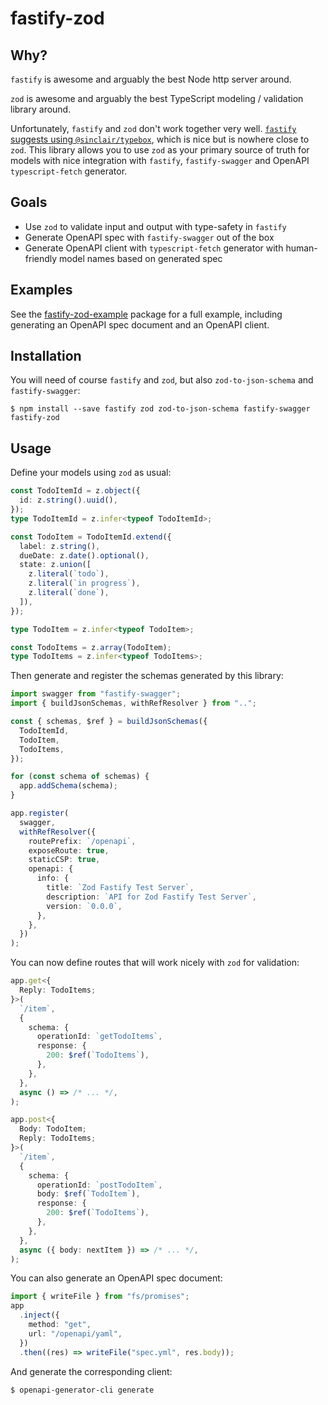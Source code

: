 # fastify-zod

## Why?

`fastify` is awesome and arguably the best Node http server around.

`zod` is awesome and arguably the best TypeScript modeling / validation library around.

Unfortunately, `fastify` and `zod` don't work together very well. [`fastify` suggests using `@sinclair/typebox`](https://www.fastify.io/docs/latest/TypeScript/#typebox), which is nice but is nowhere close to `zod`. This library allows you to use `zod` as your primary source of truth for models with nice integration with `fastify`, `fastify-swagger` and OpenAPI `typescript-fetch` generator.

## Goals

- Use `zod` to validate input and output with type-safety in `fastify`
- Generate OpenAPI spec with `fastify-swagger` out of the box
- Generate OpenAPI client with `typescript-fetch` generator with human-friendly model names based on generated spec

## Examples

See the [fastify-zod-example](./fastify-zod-example) package for a full example, including generating an OpenAPI spec document and an OpenAPI client.

## Installation

You will need of course `fastify` and `zod`, but also `zod-to-json-schema` and `fastify-swagger`:

```
$ npm install --save fastify zod zod-to-json-schema fastify-swagger fastify-zod
```

## Usage

Define your models using `zod` as usual:

```ts
const TodoItemId = z.object({
  id: z.string().uuid(),
});
type TodoItemId = z.infer<typeof TodoItemId>;

const TodoItem = TodoItemId.extend({
  label: z.string(),
  dueDate: z.date().optional(),
  state: z.union([
    z.literal(`todo`),
    z.literal(`in progress`),
    z.literal(`done`),
  ]),
});

type TodoItem = z.infer<typeof TodoItem>;

const TodoItems = z.array(TodoItem);
type TodoItems = z.infer<typeof TodoItems>;
```

Then generate and register the schemas generated by this library:

```ts
import swagger from "fastify-swagger";
import { buildJsonSchemas, withRefResolver } from "..";

const { schemas, $ref } = buildJsonSchemas({
  TodoItemId,
  TodoItem,
  TodoItems,
});

for (const schema of schemas) {
  app.addSchema(schema);
}

app.register(
  swagger,
  withRefResolver({
    routePrefix: `/openapi`,
    exposeRoute: true,
    staticCSP: true,
    openapi: {
      info: {
        title: `Zod Fastify Test Server`,
        description: `API for Zod Fastify Test Server`,
        version: `0.0.0`,
      },
    },
  })
);
```

You can now define routes that will work nicely with `zod` for validation:

```ts
app.get<{
  Reply: TodoItems;
}>(
  `/item`,
  {
    schema: {
      operationId: `getTodoItems`,
      response: {
        200: $ref(`TodoItems`),
      },
    },
  },
  async () => /* ... */,
);

app.post<{
  Body: TodoItem;
  Reply: TodoItems;
}>(
  `/item`,
  {
    schema: {
      operationId: `postTodoItem`,
      body: $ref(`TodoItem`),
      response: {
        200: $ref(`TodoItems`),
      },
    },
  },
  async ({ body: nextItem }) => /* ... */,
);
```

You can also generate an OpenAPI spec document:

```ts
import { writeFile } from "fs/promises";
app
  .inject({
    method: "get",
    url: "/openapi/yaml",
  })
  .then((res) => writeFile("spec.yml", res.body));
```

And generate the corresponding client:

```
$ openapi-generator-cli generate
```
